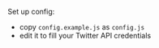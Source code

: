Set up config:
* copy ```config.example.js``` as ```config.js```
* edit it to fill your Twitter API credentials